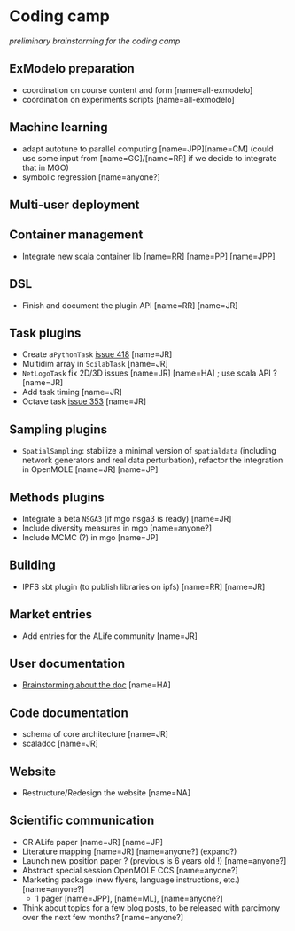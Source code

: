# Coding camp

*preliminary brainstorming for the coding camp*



## ExModelo preparation

 - coordination on course content and form [name=all-exmodelo]
 - coordination on experiments scripts [name=all-exmodelo]

## Machine learning

 - adapt autotune to parallel computing [name=JPP][name=CM] (could use some input from [name=GC]/[name=RR] if we decide to integrate that in MGO)
 - symbolic regression [name=anyone?]

## Multi-user deployment



## Container management

- Integrate new scala container lib [name=RR] [name=PP] [name=JPP]

## DSL

 - Finish and document the plugin API [name=RR] [name=JR]

## Task plugins

 - Create a`PythonTask` [issue 418](https://github.com/openmole/openmole/issues/418) [name=JR]
 - Multidim array in `ScilabTask` [name=JR]
 - `NetLogoTask` fix 2D/3D issues [name=JR] [name=HA] ; use scala API ? [name=JR]
 - Add task timing [name=JR]
 - Octave task [issue 353](https://github.com/openmole/openmole/issues/353) [name=JR]

## Sampling plugins

 - `SpatialSampling`: stabilize a minimal version of `spatialdata` (including network generators and real data perturbation), refactor the integration in OpenMOLE [name=JR] [name=JP]
 
## Methods plugins

 - Integrate a beta `NSGA3` (if mgo nsga3 is ready) [name=JR]
 - Include diversity measures in mgo [name=anyone?]
 - Include MCMC (?) in mgo [name=JP]

## Building

 - IPFS sbt plugin (to publish libraries on ipfs) [name=RR] [name=JR]


## Market entries

 - Add entries for the ALife community [name=JR]

## User documentation

 - [Brainstorming about the doc](https://hackmd.openmole.org/tw08h8lrTreztjJ9TuPpbg#) [name=HA]
 
## Code documentation
 
  - schema of core architecture [name=JR]
  - scaladoc [name=JR]

## Website

 - Restructure/Redesign the website [name=NA]

## Scientific communication

 - CR ALife paper [name=JR] [name=JP]
 - Literature mapping [name=JR] [name=anyone?] (expand?)
 - Launch new position paper ? (previous is 6 years old !) [name=anyone?]
 - Abstract special session OpenMOLE CCS [name=anyone?]
 - Marketing package (new flyers, language instructions, etc.) [name=anyone?]
   - 1 pager [name=JPP], [name=ML], [name=anyone?]
 - Think about topics for a few blog posts, to be released with parcimony over the next few months? [name=anyone?]




